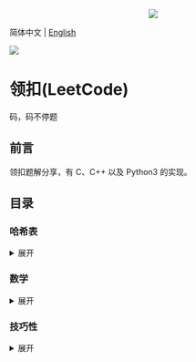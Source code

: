 <p align="center"><img src="https://leetcode.com/static/images/LeetCode_Sharing.png"></p>

简体中文 | [English](README_EN.md)

![](https://img.shields.io/badge/license-MIT-000000.svg?style=flat)

领扣(LeetCode)
=============
码，码不停题

## 前言  
领扣题解分享，有 C、C++ 以及 Python3 的实现。

## 目录
### 哈希表
<details>
<summary>展开</summary>

* :+1: [两数之和](Python3/0001._Two_Sum.py)
* []()

</details>

### 数学
<details>
<summary>展开</summary>

* :+1: [两数相加](Python3/0002._Add_Two_Numbers.py)
    - 提示：设置虚拟结点。
* []()

</details>

### 技巧性
<details>
<summary>展开</summary>

* :+1: [无重复字符的最长子串](Python3/0003._Longest_Substring_Without_Repeating_Characters.py)
    - 提示：滑动窗口。
* []()

</details>
